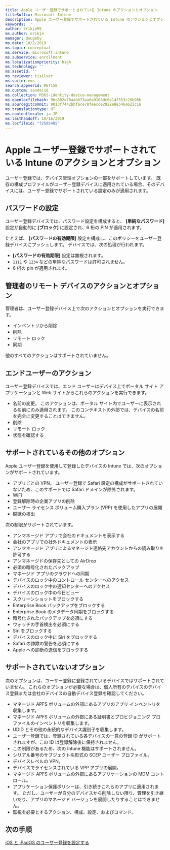 ```yaml
---
title: Apple ユーザー登録でサポートされている Intune のアクションとオプション
titleSuffix: Microsoft Intune
description: Apple ユーザー登録でサポートされている Intune のアクションとオプションについて説明します。
keywords: ''
author: ErikjeMS
ms.author: erikje
manager: dougeby
ms.date: 10/2/2019
ms.topic: conceptual
ms.service: microsoft-intune
ms.subservice: enrollment
ms.localizationpriority: high
ms.technology: ''
ms.assetid: ''
ms.reviewer: tisilver
ms.suite: ems
search.appverid: MET150
ms.custom: seodec18
ms.collection: M365-identity-device-management
ms.openlocfilehash: 96c802e76aab673aa6a9108dc0a14f553c26b96b
ms.sourcegitcommit: 9013f7442bbface78feecde2922e8e546a622c16
ms.translationtype: HT
ms.contentlocale: ja-JP
ms.lasthandoff: 10/16/2019
ms.locfileid: "72505405"
---
```

# <a name="intune-actions-and-options-supported-with-apple-user-enrollment"></a>Apple ユーザー登録でサポートされている Intune のアクションとオプション

ユーザー登録では、デバイス管理オプションの一部をサポートしています。 既存の構成プロファイルがユーザー登録デバイスに適用されている場合、そのデバイスには、ユーザー登録でサポートされている設定のみが適用されます。

## <a name="password-settings"></a>パスワードの設定

ユーザー登録デバイスでは、パスワード設定を構成すると、 **[単純なパスワード]** 設定が自動的に **[ブロック]** に設定され、6 桁の PIN が適用されます。

たとえば、 **[パスワードの有効期限]** 設定を構成し、このポリシーをユーザー登録デバイスにプッシュします。 デバイスでは、次の処理が行われます。
- **[パスワードの有効期限]** 設定は無視されます。
- `1111` や `1234` などの単純なパスワードは許可されません。
- 6 桁の pin が適用されます。

## <a name="administrator-remote-device-actions-and-options"></a>管理者のリモート デバイスのアクションとオプション
管理者は、ユーザー登録デバイス上で次のアクションとオプションを実行できます。
- インベントリから削除
- 削除
- リモート ロック
- 同期

他のすべてのアクションはサポートされていません。

## <a name="end-user-actions"></a>エンドユーザーのアクション
ユーザー登録デバイスでは、エンド ユーザーはデバイス上でポータル サイト アプリケーションと Web サイトからこれらのアクションを実行できます。
- 名前の変更。 このアクションは、ポータル サイト内でユーザーに表示される名前にのみ適用されます。 このコンテキストの外部では、デバイスの名前を完全に変更することはできません。
- 削除
- リモート ロック
- 状態を確認する

## <a name="other-supported-options"></a>サポートされているその他のオプション

Apple ユーザー登録を使用して登録したデバイスの Intune では、次のオプションがサポートされています。
- アプリごとの VPN。 ユーザー登録で Safari 設定の構成がサポートされていないため、このサポートでは Safari ドメインが除外されます。
- WiFi 
- 登録解除時の企業アプリの削除
- ユーザー ライセンス ボリューム購入プラン (VPP) を使用したアプリの展開
- 脱獄の検出

次の制限がサポートされています。
- アンマネージド アプリで会社のドキュメントを表示する
- 会社のアプリでの社外ドキュメントの表示
- アンマネージド アプリによるマネージド連絡先アカウントからの読み取りを許可する
- アンマネージドの保存先としての AirDrop
- 必須の暗号化されたバックアップ
- マネージド アプリのクラウドへの同期
- デバイスのロック中のコントロール センターへのアクセス
- デバイスのロック中の通知センターへのアクセス
- デバイスのロック中の今日ビュー
- スクリーンショットをブロックする
- Enterprise Book バックアップをブロックする
- Enterprise Book のメタデータ同期をブロックする
- 暗号化されたバックアップを必須にする
- ウォッチの手首検出を必須にする
- Siri をブロックする
- デバイスのロック中に Siri をブロックする
- Safari の詐欺の警告を必須にする
- Apple への診断の送信をブロックする


## <a name="options-not-supported"></a>サポートされていないオプション
次のオプションは、ユーザー登録に登録されているデバイスではサポートされていません。 これらのオプションが必要な場合は、個人所有のデバイスのデバイス登録または会社のデバイスの自動デバイス登録を確認してください。
- マネージド APFS ボリュームの外部にあるアプリのアプリ インベントリを収集します。
- マネージド APFS ボリュームの外部にある証明書とプロビジョニング プロファイルのインベントリを収集します。
- UDID とその他の永続的なデバイス識別子を収集します。
- ユーザー登録では、登録されている各デバイスの一意の登録 ID がサポートされますが、この ID は登録解除後に保持されません。
- この制限があるため、次の Intune 機能はサポートされません。
- シリアル番号のサブジェクト名形式の SCEP ユーザー プロファイル。
- デバイスレベルの VPN。
- デバイスでライセンスされている VPP アプリの展開。
- マネージド APFS ボリュームの外部にあるアプリケーションの MDM コントロール。
- アプリケーション保護ポリシーは、引き続きこれらのアプリに適用されます。 ただし、ユーザーが自分のデバイスから削除しない限り、管理を引き継いだり、アプリのマネージド バージョンを展開したりすることはできません。
- 監視を必要とするアクション、構成、設定、およびコマンド。 

## <a name="next-steps"></a>次の手順

[iOS と iPadOS のユーザー登録を設定する](ios-user-enrollment.md)